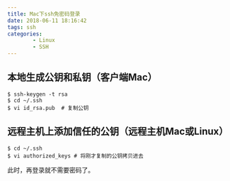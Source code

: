 ```yaml
---
title: Mac下ssh免密码登录
date: 2018-06-11 18:16:42
tags: ssh
categories:
		- Linux
		- SSH
---
```

## 本地生成公钥和私钥（客户端Mac）
	
	$ ssh-keygen -t rsa
	$ cd ~/.ssh
	$ vi id_rsa.pub  # 复制公钥
## 远程主机上添加信任的公钥（远程主机Mac或Linux）
	$ cd ~/.ssh
	$ vi authorized_keys # 将刚才复制的公钥拷贝进去

此时，再登录就不需要密码了。

